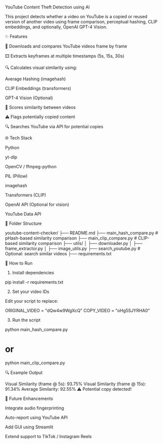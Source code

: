 YouTube Content Theft Detection using AI

This project detects whether a video on YouTube is a copied or reused version of another video using frame comparison, perceptual hashing, CLIP embeddings, and optionally, OpenAI GPT-4 Vision.

✨ Features

🔄 Downloads and compares YouTube videos frame by frame

🎞️ Extracts keyframes at multiple timestamps (5s, 15s, 30s)

🔍 Calculates visual similarity using:

Average Hashing (imagehash)

CLIP Embeddings (transformers)

GPT-4 Vision (Optional)

🔹 Scores similarity between videos

⚠️ Flags potentially copied content

🔍 Searches YouTube via API for potential copies

🌐 Tech Stack

Python

yt-dlp

OpenCV / ffmpeg-python

PIL (Pillow)

imagehash

Transformers (CLIP)

OpenAI API (Optional for vision)

YouTube Data API

📂 Folder Structure

youtube-content-checker/
├── README.md
├── main_hash_compare.py       # pHash-based similarity comparison
├── main_clip_compare.py       # CLIP-based similarity comparison
├── utils/
│   ├── downloader.py
│   ├── frame_extractor.py
│   ├── image_utils.py
├── search_youtube.py          # Optional: search similar videos
├── requirements.txt

🚀 How to Run

1. Install dependencies

pip install -r requirements.txt

2. Set your video IDs

Edit your script to replace:

ORIGINAL_VIDEO = "dQw4w9WgXcQ"
COPY_VIDEO = "oHg5SJYRHA0"

3. Run the script

python main_hash_compare.py
# or
python main_clip_compare.py

🔍 Example Output

Visual Similarity (frame @ 5s): 93.75%
Visual Similarity (frame @ 15s): 91.34%
Average Similarity: 92.55%
⚠️ Potential copy detected!

🎯 Future Enhancements

Integrate audio fingerprinting

Auto-report using YouTube API

Add GUI using Streamlit

Extend support to TikTok / Instagram Reels


  
